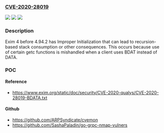 ### [CVE-2020-28019](https://cve.mitre.org/cgi-bin/cvename.cgi?name=CVE-2020-28019)
![](https://img.shields.io/static/v1?label=Product&message=n%2Fa&color=blue)
![](https://img.shields.io/static/v1?label=Version&message=n%2Fa&color=blue)
![](https://img.shields.io/static/v1?label=Vulnerability&message=n%2Fa&color=brighgreen)

### Description

Exim 4 before 4.94.2 has Improper Initialization that can lead to recursion-based stack consumption or other consequences. This occurs because use of certain getc functions is mishandled when a client uses BDAT instead of DATA.

### POC

#### Reference
- https://www.exim.org/static/doc/security/CVE-2020-qualys/CVE-2020-28019-BDATA.txt

#### Github
- https://github.com/ARPSyndicate/cvemon
- https://github.com/SashaPaladin/go-grpc-nmap-vulners

